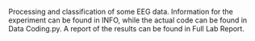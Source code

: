 Processing and classification of some EEG data. Information for the experiment can be found in INFO, while the actual code can be found in Data Coding.py. A report of the results can be found in Full Lab Report.